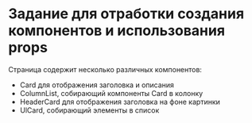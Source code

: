 # Задание для отработки создания компонентов и использования props

Страница содержит несколько различных компонентов:
-   Card для отображения заголовка и описания
-   ColumnList, собирающий компоненты Card в колонку
-   HeaderCard для отображения заголовка на фоне картинки
-   UlCard, собирающий элементы в список
